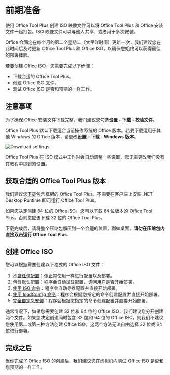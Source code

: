 # 前期准备

使用 Office Tool Plus 创建 ISO 映像文件可以将 Office Tool Plus 和 Office 安装文件一起打包。ISO 映像文件可以与他人共享，或者用于多次安装。

Office 会固定在每个月的第二个星期二（太平洋时间）更新一次，我们建议您在此时间后及时更新 Office Tool Plus 和 Office ISO，以确保您始终可以获得最佳的部署体验。

若要创建 Office ISO，您需要完成以下步骤：

- 下载合适的 Office Tool Plus。
- 创建 Office ISO 文件。
- 测试 Office ISO 是否和预期的一样工作。

## 注意事项

为了确保 Office 安装文件下载完整，我们建议您勾选**设置 - 下载 - 校验文件**。

Office Tool Plus 默认下载适合当前操作系统的 Office 版本。若要下载适用于其他 Windows 的 Office 版本，请更改**设置 - 下载 - Windows 版本**。

![Download settings](/images/zh-cn/settings/download-settings.png)

Office Tool Plus 在 ISO 模式中工作时会自动调整一些设置，您无需更改我们没有在教程中提到的设置。

## 获取合适的 Office Tool Plus 版本

我们建议您[下载](/start/README.md#下载)包含框架的 Office Tool Plus。不需要在客户端上安装 .NET Desktop Runtime 即可运行 Office Tool Plus。

如果您决定创建 64 位的 Office ISO，您可以下载 64 位版本的 Office Tool Plus。否则您应该下载 32 位的 Office Tool Plus。

下载完成后，请将整个压缩包解压到一个合适的位置，例如桌面。**请勿在压缩包内直接双击运行 Office Tool Plus**.

## 创建 Office ISO

您可以根据需要创建以下格式的 Office ISO 文件：

1. [不含任何配置](basic.md)：像正常使用一样进行配置以及部署。
2. [包含默认配置](default-config.md)：程序会自动加载配置，询问用户是否开始部署。
3. [使用 ISO 命令](iso-command.md)：程序会自动寻找配置并直接开始部署。
4. [使用 loadConfig 命令](config-command.md)：程序会根据您指定的命令创建配置并直接开始部署。
5. [完全自定义安装](deploy-command.md)：程序会根据您指定的命令创建配置并直接开始部署。

通常情况下，如果您需要创建 32 位和 64 位的 Office ISO，我们建议您分开创建两个文件。如果您决定创建同时包含 32 位和 64 位的 Office ISO，则我们不建议您使用第二或第三种方法创建 Office ISO，这两个方法无法自由选择 32 位或 64 位进行部署。

## 完成之后

当你完成了 Office ISO 的创建后，我们建议您在虚拟机内测试 Office ISO 是否和您预期的一样工作。
